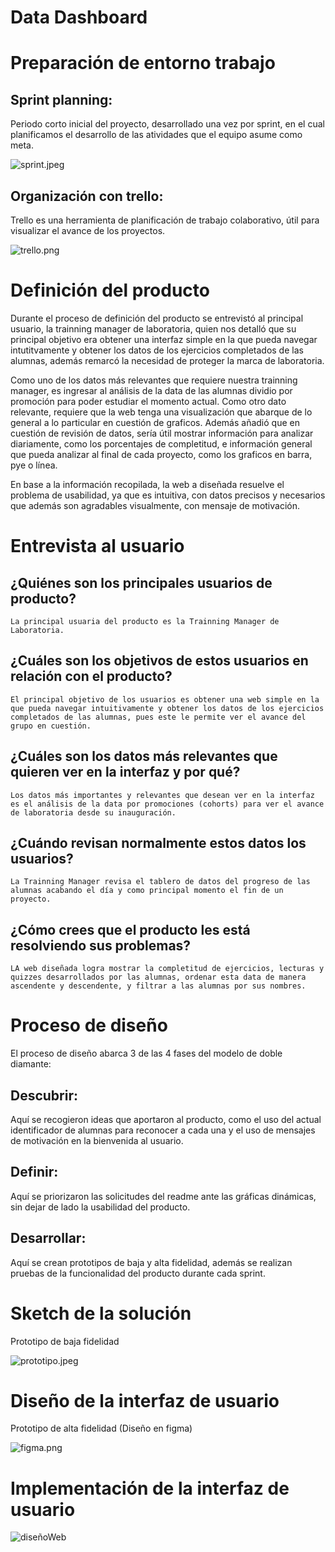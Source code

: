# Data Dashboard

# Preparación de entorno trabajo

## Sprint planning:

Periodo corto inicial del proyecto, desarrollado una vez por sprint, en el cual planificamos el desarrollo de las atividades que el equipo asume como meta.

![sprint.jpeg](src/imag/sprint.jpeg)


## Organización con trello:

 Trello es una herramienta de planificación de trabajo colaborativo, útil para visualizar el avance de los proyectos.

![trello.png](src/imag/trello.png)


# Definición del producto

Durante el proceso de definición del producto se entrevistó al principal usuario, la trainning manager de laboratoria, quien nos detalló que su principal objetivo era obtener una interfaz simple en la que pueda navegar intutitvamente y obtener los datos de los ejercicios completados de las alumnas, además remarcó la necesidad de proteger la marca de laboratoria.

Como uno de los datos más relevantes que requiere nuestra trainning manager, es ingresar al análisis de la data de las alumnas dividio por promoción para poder estudiar el momento actual. Como otro dato relevante, requiere que la web tenga una visualización que abarque de lo general a lo particular en cuestión de graficos. Además añadió que en cuestión de revisión  de datos, sería útil mostrar información para analizar diariamente, como los porcentajes de completitud, e información general que pueda analizar al final de cada proyecto, como los graficos en barra, pye o línea.

En base a la información recopilada, la web a diseñada resuelve el problema de usabilidad, ya que es intuitiva, con datos precisos y necesarios que además son agradables visualmente, con mensaje de motivación.

# Entrevista al usuario
## ¿Quiénes son los principales usuarios de producto?
    La principal usuaria del producto es la Trainning Manager de Laboratoria.

## ¿Cuáles son los objetivos de estos usuarios en relación con el producto?
    El principal objetivo de los usuarios es obtener una web simple en la que pueda navegar intuitivamente y obtener los datos de los ejercicios completados de las alumnas, pues este le permite ver el avance del grupo en cuestión.

## ¿Cuáles son los datos más relevantes que quieren ver en la interfaz y por qué?
    Los datos más importantes y relevantes que desean ver en la interfaz es el análisis de la data por promociones (cohorts) para ver el avance de laboratoria desde su inauguración.

## ¿Cuándo revisan normalmente estos datos los usuarios?
    La Trainning Manager revisa el tablero de datos del progreso de las alumnas acabando el día y como principal momento el fin de un proyecto.

## ¿Cómo crees que el producto les está resolviendo sus problemas?
    LA web diseñada logra mostrar la completitud de ejercicios, lecturas y quizzes desarrollados por las alumnas, ordenar esta data de manera ascendente y descendente, y filtrar a las alumnas por sus nombres.


# Proceso de diseño

El proceso de diseño abarca 3 de las 4 fases del modelo de doble diamante:
## Descubrir:

Aquí se recogieron ideas que aportaron al producto, como el uso del actual identificador de alumnas para reconocer a cada una y el uso de mensajes de motivación en la bienvenida al usuario.

## Definir:

Aquí se priorizaron las solicitudes del readme ante las gráficas dinámicas, sin dejar de lado la usabilidad del producto.

## Desarrollar:

Aquí se crean prototipos de baja y alta fidelidad, además se realizan pruebas de la funcionalidad del producto durante cada sprint.

# Sketch de la solución

Prototipo de baja fidelidad

![prototipo.jpeg](src/imag/prototipo.jpeg)

# Diseño de la interfaz de usuario

Prototipo de alta fidelidad (Diseño en figma)

![figma.png](src/imag/figma.png)

# Implementación de la interfaz de usuario

![diseñoWeb](src/imag/diseñoWeb.png)